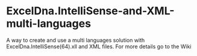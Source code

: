 # ExcelDna.IntelliSense-and-XML-multi-languages
A way to create and use a multi languages solution with ExcelDna.IntelliSense(64).xll and XML files.
For more details go to the Wiki
